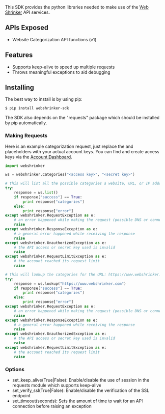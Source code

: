 This SDK provides the python libraries needed to make use of the [Web Shrinker](https://www.webshrinker.com) API services.

## APIs Exposed

* Website Categorization API functions (v1)

## Features

* Supports keep-alive to speed up multiple requests
* Throws meaningful exceptions to aid debugging

## Installing

The best way to install is by using pip:

```bash
$ pip install webshrinker-sdk
```

The SDK also depends on the "requests" package which should be installed by pip automatically.

### Making Requests

Here is an example categorization request, just replace the <access key> and <secret key> placeholders with your actual account keys.
You can find and create access keys via the [Account Dashboard](https://dashboard.webshrinker.com).

```python
import webshrinker

ws = webshrinker.Categories("<access key>", "<secret key>")

# this will list all the possible categories a website, URL, or IP address can be in
try:
    response = ws.list()
    if response["success"] == True:
        print response["categories"]
    else:
        print response["error"]
except webshrinker.RequestException as e:
    # an error happened while making the request (possible DNS or connection timeout issue)
    raise
except webshrinker.ResponseException as e:
    # a general error happened while receiving the response
    raise
except webshrinker.UnauthorizedException as e:
    # the API access or secret key used is invalid
    raise
except webshrinker.RequestLimitException as e:
    # the account reached its request limit
    raise

# this will lookup the categories for the URL: https://www.webshrinker.com
try:
    response = ws.lookup("https://www.webshrinker.com")
    if response["success"] == True:
        print response["categories"]
    else:
        print response["error"]
except webshrinker.RequestException as e:
    # an error happened while making the request (possible DNS or connection timeout issue)
    raise
except webshrinker.ResponseException as e:
    # a general error happened while receiving the response
    raise
except webshrinker.UnauthorizedException as e:
    # the API access or secret key used is invalid
    raise
except webshrinker.RequestLimitException as e:
    # the account reached its request limit
    raise
```

### Options

* set_keep_alive(True|False): Enable/disable the use of session in the requests module which supports keep-alive
* set_verify_ssl(True|False): Enable/disable the verification of the SSL endpoint
* set_timeout(seconds): Sets the amount of time to wait for an API connection before raising an exception
